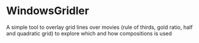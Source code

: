 # WindowsGridler
A simple tool to overlay grid lines over movies (rule of thirds, gold ratio, half and quadratic grid) to explore which and how compositions is used
